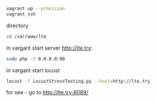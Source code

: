 
```bash
vagrant up --provision
vagrant ssh
```

directory
```bash
cd /var/www/lte
```

in vargant start server http://lte.try:
```bash
sudo php -S 0.0.0.0:80
```

in vargant start locust
```bash
locust -f LocustStressTesting.py --host=http://lte.try
```

for see - go to http://lte.try:8089/
